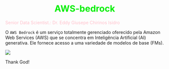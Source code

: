 # <h1 align="center"><font color="gree">AWS-bedrock</font></h1>

<font color="pink">Senior Data Scientist.: Dr. Eddy Giusepe Chirinos Isidro</font>

O ``AWS Bedrock`` é um serviço totalmente gerenciado oferecido pela Amazon Web Services (AWS) que se concentra em Inteligência Artificial (AI) generativa. Ele fornece acesso a uma variedade de modelos de base (FMs).



![](https://i.ytimg.com/vi/e_4gGM_oMiw/sddefault.jpg)


























Thank God!